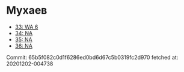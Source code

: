 # Мухаев
- [33: WA 6](33.md)
- [34: NA](34.md)
- [35: NA](35.md)
- [36: NA](36.md)

Commit: 65b5f082c0d1f6286ed0bd6d67c5b0319fc2d970
 fetched at: 20201202-004738
